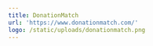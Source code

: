 ```yaml
---
title: DonationMatch
url: 'https://www.donationmatch.com/'
logo: /static/uploads/donationmatch.png
---
```


